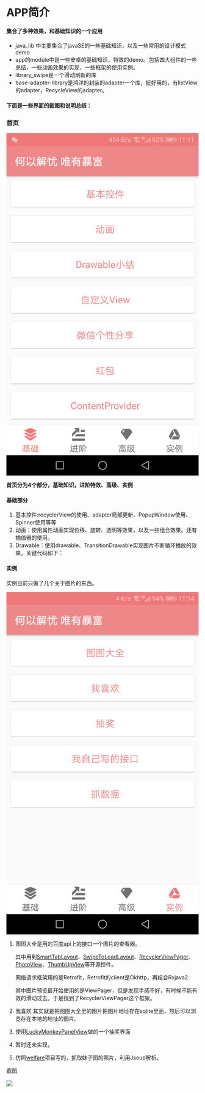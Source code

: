 # APP简介
#### 集合了多种效果，和基础知识的一个应用

* java_lib 中主要集合了javaSE的一些基础知识，以及一些常用的设计模式demo
* app的module中是一些安卓的基础知识，特效的demo。包括四大组件的一些总结，一些动画效果的实现，一些框架的使用实例。
* library_swipe是一个滑动刷新的库
* base-adapter-library是鸿洋的封装的adapter一个库，挺好用的，有listView的adapter，RecycleView的adapter。

#### 下面是一些界面的截图和说明总结：
### 首页

<img src="./screenshot/main.jpg" width="576" hegiht="1024" align=center />

**首页分为4个部分，基础知识，进阶特效、高级、实例**

#### 基础部分
1. 基本控件:recyclerView的使用、adapter局部更新、PopupWindow使用、Spinner使用等等
2. 动画：使用属性动画实现位移、旋转、透明等效果，以及一些组合效果。还有插值器的使用。
3. Drawable：使用drawable、TransitionDrawable实现图片不断循环播放的效果，关键代码如下：


	
#### 实例


实例目前只做了几个关于图片的东西。

<img src="./screenshot/four_fragment.jpg" width="576" hegiht="1024" align=center />

1. 图图大全是用的百度api上的接口一个图片的查看器。

    其中用到[SmartTabLayout](https://github.com/ogaclejapan/SmartTabLayout)、[SwipeToLoadLayout](https://github.com/Aspsine/SwipeToLoadLayout)、[RecyclerViewPager](https://github.com/lsjwzh/RecyclerViewPager)、[PhotoView](https://github.com/chrisbanes/PhotoView)、[ThumbUpView](https://github.com/ldoublem/ThumbUp)等开源控件。
    
    网络请求框架用的是Retrofit，Retrofit的client是Okhttp，再结合Rxjava2

	其中图片预览最开始使用的是ViewPager，但是发现手感不好，有时候不能有效的滑动过去。于是找到了RecyclerViewPager这个框架。

2. 我喜欢 其实就是把图图大全里的图片把图片地址存在sqlite里面，然后可以浏览存在本地的地址的图片。
3. 使用[LuckyMonkeyPanelView](./app/src/main/java/allenhu/app/widget/LuckyMonkeyPanelView.java)做的一个抽奖界面
4. 暂时还未实现，
5. 仿照[welfare](https://github.com/boildcoffee/welfare)项目写的，抓取妹子图的照片，利用Jsoup解析。

截图

<img src="./screenshot/meizitu.gif" width="576" hegiht="1024" align=center />



